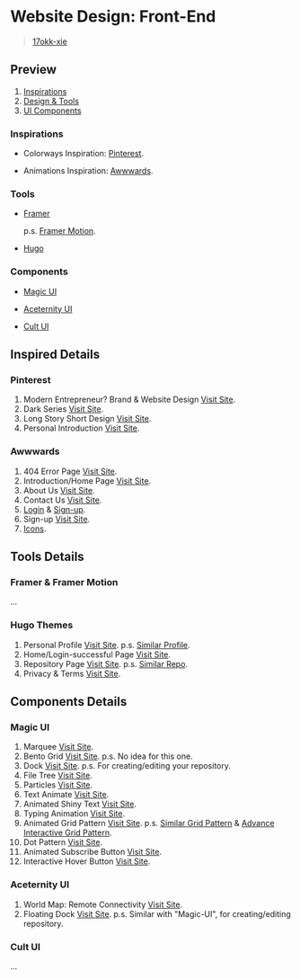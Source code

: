 # Website Design: Front-End
> [17okk-xie]()


## Preview
1. [Inspirations](#inspirations)
2. [Design & Tools](#tools)
3. [UI Components](#components)

### Inspirations
- Colorways Inspiration: [Pinterest](https://www.pinterest.com/).

- Animations Inspiration: [Awwwards](https://www.awwwards.com/).


### Tools 
- [Framer](https://www.framer.com/?utm_source=google&utm_medium=adwords&utm_campaign=22032022716_173906281882&gad_source=1&gclid=Cj0KCQiA4rK8BhD7ARIsAFe5LXJPiBibiHjvFWH0DDnjzgFrzR7hnwaHYfgL1PtJ5vdv-PC4rv3gUnoaAhKZEALw_wcB)

    p.s. [Framer Motion](https://framermotion.framer.website/).

- [Hugo](https://gohugo.io/)


### Components
- [Magic UI](https://magicui.design/)

- [Aceternity UI](https://ui.aceternity.com/)

- [Cult UI](https://www.cult-ui.com/)


## Inspired Details

### Pinterest
1. Modern Entrepreneur? Brand & Website Design [Visit Site](https://pin.it/6VeVW5Ifn).
2. Dark Series [Visit Site](https://pin.it/6rABpf4Ek).
3. Long Story Short Design [Visit Site](https://pin.it/2tuLTBGuc).
4. Personal Introduction [Visit Site](https://pin.it/32YuYLX5l). 

### Awwwards
1. 404 Error Page [Visit Site](https://www.joinplank.com/404).
2. Introduction/Home Page [Visit Site](https://www.whitelabeliq.com/). 
3. About Us [Visit Site](https://ohhmydesign.com/#pricing). 
4. Contact Us [Visit Site](https://www.whitelabeliq.com/contact-us/).
5. [Login](https://nour-hammour.com/us-en/account/login) & [Sign-up](https://nour-hammour.com/us-en/account/register).
6. Sign-up [Visit Site](https://fullcircleentertainment.co.uk/sign-up/). 
7. [Icons](https://www.uicons.com/icons-round?weight=medium).


## Tools Details

### Framer & Framer Motion
...

### Hugo Themes
1. Personal Profile [Visit Site](https://themes.gohugo.io/themes/hugo-coder/). 
    p.s. [Similar Profile](https://themes.gohugo.io/themes/congo/).
2. Home/Login-successful Page [Visit Site](https://themes.gohugo.io/themes/hugo-papermod/).
3. Repository Page [Visit Site](https://themes.gohugo.io/themes/poison/).
    p.s. [Similar Repo](https://themes.gohugo.io/themes/hugo-theme-monochrome/). 
4. Privacy & Terms [Visit Site](https://themes.gohugo.io/themes/hugo_theme_pickles/). 


## Components Details

### Magic UI
1. Marquee [Visit Site](https://magicui.design/docs/components/marquee).
2. Bento Grid [Visit Site](https://magicui.design/docs/components/bento-grid).
p.s. No idea for this one. 
3. Dock [Visit Site](https://magicui.design/docs/components/dock).
p.s. For creating/editing your repository. 
4. File Tree [Visit Site](https://magicui.design/docs/components/file-tree). 
5. Particles [Visit Site](https://magicui.design/docs/components/particles). 
6. Text Animate [Visit Site](https://magicui.design/docs/components/text-animate). 
7. Animated Shiny Text [Visit Site](https://magicui.design/docs/components/animated-shiny-text).
8. Typing Animation [Visit Site](https://magicui.design/docs/components/typing-animation).
9. Animated Grid Pattern [Visit Site](https://magicui.design/docs/components/animated-grid-pattern).
p.s. [Similar Grid Pattern](https://magicui.design/docs/components/grid-pattern) & [Advance Interactive Grid Pattern](https://magicui.design/docs/components/grid-pattern). 
10. Dot Pattern [Visit Site](https://magicui.design/docs/components/dot-pattern). 
11. Animated Subscribe Button [Visit Site](https://magicui.design/docs/components/animated-subscribe-button).
12. Interactive Hover Button [Visit Site](https://magicui.design/docs/components/interactive-hover-button).


### Aceternity UI
1. World Map: Remote Connectivity [Visit Site](https://ui.aceternity.com/components/world-map).
2. Floating Dock [Visit Site](https://ui.aceternity.com/components/floating-dock). 
p.s. Similar with "Magic-UI", for creating/editing repository. 


### Cult UI
...